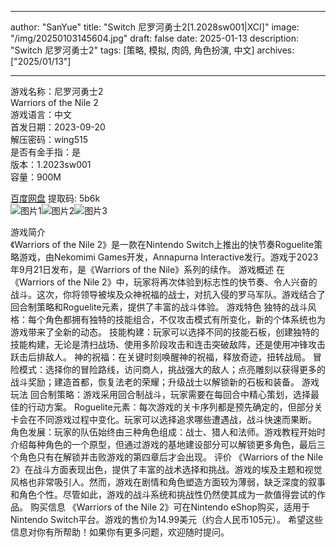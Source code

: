 
---
author: "SanYue"
title: "Switch 尼罗河勇士2[1.2028sw001|XCI]"
image: "/img/20250103145604.jpg"
draft: false
date: 2025-01-13
description: "Switch 尼罗河勇士2"
tags: [策略, 模拟, 肉鸽, 角色扮演, 中文]
archives: ["2025/01/13"]

---

游戏名称：尼罗河勇士2   
Warriors of the Nile 2    
游戏语言：中文  
首发日期：2023-09-20  
解压密码：wing515  
是否有金手指：是  
版本：1.2023sw001   
容量：900M

[百度网盘](https://pan.baidu.com/s/1pjNkKUDjn9s0rukgjiJ4pQ) 提取码: 5b6k  
![图片1](/img/623912.jpg)![图片2](/img/a2134f.jpg)![图片3](/img/05b984.jpg)  

游戏简介  
《Warriors of the Nile 2》是一款在Nintendo Switch上推出的快节奏Roguelite策略游戏，由Nekomimi Games开发，Annapurna Interactive发行。游戏于2023年9月21日发布，是《Warriors of the Nile》系列的续作。
游戏概述
在《Warriors of the Nile 2》中，玩家将再次体验到标志性的快节奏、令人兴奋的战斗。这次，你将领导被埃及众神祝福的战士，对抗入侵的罗马军队。游戏结合了回合制策略和Roguelite元素，提供了丰富的战斗体验。
游戏特色
独特的战斗风格：每个角色都拥有独特的技能组合，不仅攻击模式有所变化，新的个体系统也为游戏带来了全新的动态。
技能构建：玩家可以选择不同的技能石板，创建独特的技能构建，无论是清扫战场、使用多阶段攻击和连击突破敌阵，还是使用冲锋攻击跃击后排敌人。
神的祝福：在关键时刻唤醒神的祝福，释放奇迹，扭转战局。
冒险模式：选择你的冒险路线，访问商人，挑战强大的敌人；点亮雕刻以获得更多的战斗奖励；建造首都，恢复法老的荣耀；升级战士以解锁新的石板和装备。
游戏玩法
回合制策略：游戏采用回合制战斗，玩家需要在每回合中精心策划，选择最佳的行动方案。
Roguelite元素：每次游戏的关卡序列都是预先确定的，但部分关卡会在不同游戏过程中变化。玩家可以选择追求哪些遭遇战，战斗快速而果断。
角色发展：玩家的队伍始终由三种角色组成：战士、猎人和法师。游戏教程开始时介绍每种角色的一个原型，但通过游戏的基地建设部分可以解锁更多角色，最后三个角色只有在解锁并击败游戏的第四章后才会出现。
评价
《Warriors of the Nile 2》在战斗方面表现出色，提供了丰富的战术选择和挑战。游戏的埃及主题和视觉风格也非常吸引人。然而，游戏在剧情和角色塑造方面较为薄弱，缺乏深度的叙事和角色个性。尽管如此，游戏的战斗系统和挑战性仍然使其成为一款值得尝试的作品。
购买信息
《Warriors of the Nile 2》可在Nintendo eShop购买，适用于Nintendo Switch平台。游戏的售价为14.99美元（约合人民币105元）。
希望这些信息对你有所帮助！如果你有更多问题，欢迎随时提问。
